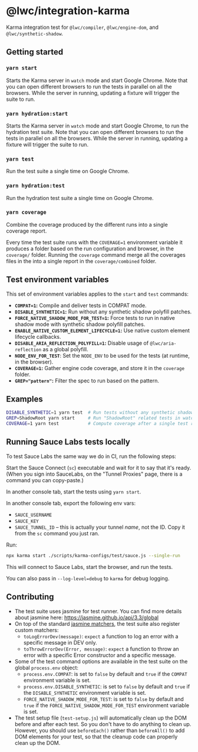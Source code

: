 # @lwc/integration-karma

Karma integration test for `@lwc/compiler`, `@lwc/engine-dom`, and `@lwc/synthetic-shadow`.

## Getting started

### `yarn start`

Starts the Karma server in `watch` mode and start Google Chrome. Note that you can open different browsers to run the tests in parallel on all the browsers. While the server in running, updating a fixture will trigger the suite to run.

### `yarn hydration:start`

Starts the Karma server in `watch` mode and start Google Chrome, to run the hydration test suite. Note that you can open different browsers to run the tests in parallel on all the browsers. While the server in running, updating a fixture will trigger the suite to run.

### `yarn test`

Run the test suite a single time on Google Chrome.

### `yarn hydration:test`

Run the hydration test suite a single time on Google Chrome.

### `yarn coverage`

Combine the coverage produced by the different runs into a single coverage report.

Every time the test suite runs with the `COVERAGE=1` environment variable it produces a folder based on the run configuration and browser, in the `coverage/` folder. Running the `coverage` command merge all the coverages files in the into a single report in the `coverage/combined` folder.

## Test environment variables

This set of environment variables applies to the `start` and `test` commands:

-   **`COMPAT=1`:** Compile and deliver tests in COMPAT mode.
-   **`DISABLE_SYNTHETIC=1`:** Run without any synthetic shadow polyfill patches.
-   **`FORCE_NATIVE_SHADOW_MODE_FOR_TEST=1`:** Force tests to run in native shadow mode with synthetic shadow polyfill patches.
-   **`ENABLE_NATIVE_CUSTOM_ELEMENT_LIFECYCLE=1`:** Use native custom element lifecycle callbacks.
-   **`DISABLE_ARIA_REFLECTION_POLYFILL=1`:** Disable usage of `@lwc/aria-reflection` as a global polyfill.
-   **`NODE_ENV_FOR_TEST`**: Set the `NODE_ENV` to be used for the tests (at runtime, in the browser).
-   **`COVERAGE=1`:** Gather engine code coverage, and store it in the `coverage` folder.
-   **`GREP="pattern"`:** Filter the spec to run based on the pattern.

## Examples

```sh
DISABLE_SYNTHETIC=1 yarn test  # Run tests without any synthetic shadow polyfills
GREP=ShadowRoot yarn start     # Run "ShadowRoot" related tests in watch mode
COVERAGE=1 yarn test           # Compute coverage after a single test run
```

## Running Sauce Labs tests locally

To test Sauce Labs the same way we do in CI, run the following steps:

Start the Sauce Connect (`sc`) executable and wait for it to say that it's ready. (When you sign into SauceLabs, on the "Tunnel Proxies" page, there is a command you can copy-paste.)

In another console tab, start the tests using `yarn start`.

In another console tab, export the following env vars:

-   `SAUCE_USERNAME`
-   `SAUCE_KEY`
-   `SAUCE_TUNNEL_ID` – this is actually your tunnel _name_, not the ID. Copy it from the `sc` command you just ran.

Run:

```bash
npx karma start ./scripts/karma-configs/test/sauce.js --single-run
```

This will connect to Sauce Labs, start the browser, and run the tests.

You can also pass in `--log-level=debug` to `karma` for debug logging.

## Contributing

-   The test suite uses jasmine for test runner. You can find more details about jasmine here: https://jasmine.github.io/api/3.3/global
-   On top of the standard [jasmine matchers](https://jasmine.github.io/api/edge/matchers.html), the test suite also register custom matchers:
    -   `toLogErrorDev(message)`: `expect` a function to log an error with a specific message in DEV only.
    -   `toThrowErrorDev(Error, message)`: `expect` a function to throw an error with a specific Error constructor and a specific message.
-   Some of the test command options are available in the test suite on the global `process.env` object:
    -   `process.env.COMPAT`: is set to `false` by default and `true` if the `COMPAT` environment
        variable is set.
    -   `process.env.DISABLE_SYNTHETIC`: is set to `false` by default and `true` if the
        `DISABLE_SYNTHETIC` environment variable is set.
    -   `FORCE_NATIVE_SHADOW_MODE_FOR_TEST`: is set to `false` by default and `true` if the
        `FORCE_NATIVE_SHADOW_MODE_FOR_TEST` environment variable is set.
-   The test setup file (`test-setup.js`) will automatically clean up the DOM before and after each test. So you don't have to do anything to clean up. However, you should use `beforeEach()` rather than `beforeAll()` to add DOM elements for your test, so that the cleanup code can properly clean up the DOM.
